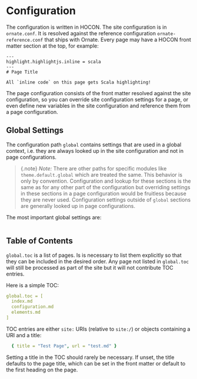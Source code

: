 # Configuration

The configuration is written in HOCON. The site configuration is in `ornate.conf`. It is resolved against the reference configuration `ornate-reference.conf` that ships with Ornate. Every page may have a HOCON front matter section at the top, for example:

    ---
    highlight.highlightjs.inline = scala
    ---
    # Page Title

    All `inline code` on this page gets Scala highlighting!

The page configuration consists of the front matter resolved against the site configuration, so you can override site configuration settings for a page, or even define new variables in the site configuration and reference them from a page configuration.

## Global Settings

The configuration path `global` contains settings that are used in a global context, i.e. they are always looked up in the site configuration and not in page configurations.

> {.note}
> *Note:* There are other paths for specific modules like `theme.default.global` which are treated the same. This behavior is only by convention. Configuration and lookup for these sections is the same as for any other part of the configuration but overriding settings in these sections in a page configuration would be fruitless because they are never used. Configuration settings outside of `global` sections are generally looked up in page configurations.

The most important global settings are:

```yaml src=../../core/src/main/resources/ornate-reference.conf#--doc-global
```

## Table of Contents

`global.toc` is a list of pages. Is is necessary to list them explicitly so that they can be included in the desired order. Any page not listed in `global.toc` will still be processed as part of the site but it will not contribute TOC entries.

Here is a simple TOC:

```yaml
global.toc = [
  index.md
  configuration.md
  elements.md
]
```

TOC entries are either `site:` URIs (relative to `site:/`) or objects containing a URI and a title:

```yaml
  { title = "Test Page", url = "test.md" }
```

Setting a title in the TOC should rarely be necessary. If unset, the title defaults to the page title, which can be set in the front matter or default to the first heading on the page.
